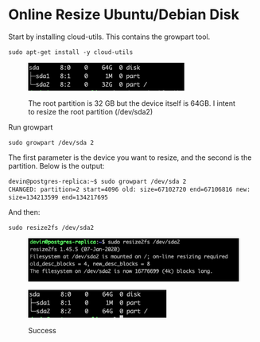 # Online Resize Ubuntu/Debian Disk

Start by installing cloud-utils. This contains the growpart tool.

```
sudo apt-get install -y cloud-utils    
```

<figure><img src="../.gitbook/assets/image (1).png" alt=""><figcaption><p>The root partition is 32 GB but  the device itself is 64GB. I intent to resize the root partition (/dev/sda2) </p></figcaption></figure>

&#x20;Run growpart

```
sudo growpart /dev/sda 2
```

The first parameter is the device you want to resize, and the second is the partition. Below is the output:

```
devin@postgres-replica:~$ sudo growpart /dev/sda 2
CHANGED: partition=2 start=4096 old: size=67102720 end=67106816 new: size=134213599 end=134217695
```

And then:

```
sudo resize2fs /dev/sda2
```

<figure><img src="../.gitbook/assets/image (2).png" alt=""><figcaption></figcaption></figure>

<figure><img src="../.gitbook/assets/image.png" alt=""><figcaption><p>Success</p></figcaption></figure>
